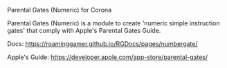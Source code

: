 Parental Gates (Numeric) for Corona

Parental Gates (Numeric) is a module to create 'numeric simple instruction gates' that comply with Apple's Parental Gates Guide.

Docs:
https://roaminggamer.github.io/RGDocs/pages/numbergate/

Apple's Guide:
https://developer.apple.com/app-store/parental-gates/